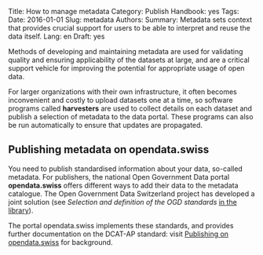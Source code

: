 Title: How to manage metadata
Category: Publish
Handbook: yes
Tags:
Date: 2016-01-01
Slug: metadata
Authors:
Summary: Metadata sets context that provides crucial support for users to be able to interpret and reuse the data itself.
Lang: en
Draft: yes


Methods of developing and maintaining metadata are used for validating quality and ensuring applicability of the datasets at large, and are a critical support vehicle for improving the potential for appropriate usage of open data.

For larger organizations with their own infrastructure, it often becomes inconvenient and costly to upload datasets one at a time, so software programs called **harvesters** are used to collect details on each dataset and publish a selection of metadata to the data portal. These programs can also be run automatically to ensure that updates are propagated.

## Publishing metadata on opendata.swiss

You need to publish standardised information about your data, so-called metadata.  For publishers, the national Open Government Data portal **opendata.swiss** offers different ways to add their data to the metadata catalogue. The Open Government Data Switzerland project has developed a joint solution (see *Selection and definition of the OGD standards* [in the library](/category/library)).

The portal opendata.swiss implements these standards, and provides further documentation on the DCAT-AP standard: visit [Publishing on opendata.swiss](/publish/opendata-swiss) for background.
